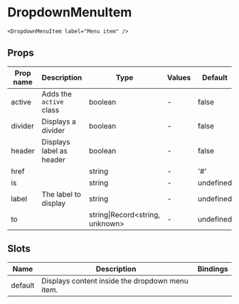 # DropdownMenuItem

```vue
<DropdownMenuItem label="Menu item" />
```

## Props

| Prop name | Description              | Type                                  | Values | Default   |
| --------- | ------------------------ | ------------------------------------- | ------ | --------- |
| active    | Adds the `active` class  | boolean                               | -      | false     |
| divider   | Displays a divider       | boolean                               | -      | false     |
| header    | Displays label as header | boolean                               | -      | false     |
| href      |                          | string                                | -      | '#'       |
| is        |                          | string                                | -      | undefined |
| label     | The label to display     | string                                | -      | undefined |
| to        |                          | string\|Record&lt;string, unknown&gt; | -      | undefined |

## Slots

| Name    | Description                                     | Bindings |
| ------- | ----------------------------------------------- | -------- |
| default | Displays content inside the dropdown menu item. |          |
